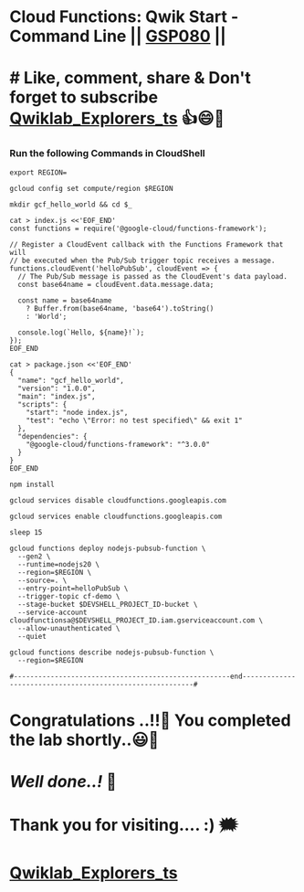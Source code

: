 # Cloud Functions: Qwik Start - Command Line || [GSP080](https://www.cloudskillsboost.google/focuses/916?parent=catalog) ||

# # Like, comment, share & Don't forget to subscribe [Qwiklab_Explorers_ts](https://youtube.com/@titashshil?si=RgamNu1dc9jVIbJN) 👍😄🤝

### Run the following Commands in CloudShell

```
export REGION=
```
```
gcloud config set compute/region $REGION

mkdir gcf_hello_world && cd $_

cat > index.js <<'EOF_END'
const functions = require('@google-cloud/functions-framework');

// Register a CloudEvent callback with the Functions Framework that will
// be executed when the Pub/Sub trigger topic receives a message.
functions.cloudEvent('helloPubSub', cloudEvent => {
  // The Pub/Sub message is passed as the CloudEvent's data payload.
  const base64name = cloudEvent.data.message.data;

  const name = base64name
    ? Buffer.from(base64name, 'base64').toString()
    : 'World';

  console.log(`Hello, ${name}!`);
});
EOF_END

cat > package.json <<'EOF_END'
{
  "name": "gcf_hello_world",
  "version": "1.0.0",
  "main": "index.js",
  "scripts": {
    "start": "node index.js",
    "test": "echo \"Error: no test specified\" && exit 1"
  },
  "dependencies": {
    "@google-cloud/functions-framework": "^3.0.0"
  }
}
EOF_END

npm install

gcloud services disable cloudfunctions.googleapis.com

gcloud services enable cloudfunctions.googleapis.com

sleep 15

gcloud functions deploy nodejs-pubsub-function \
  --gen2 \
  --runtime=nodejs20 \
  --region=$REGION \
  --source=. \
  --entry-point=helloPubSub \
  --trigger-topic cf-demo \
  --stage-bucket $DEVSHELL_PROJECT_ID-bucket \
  --service-account cloudfunctionsa@$DEVSHELL_PROJECT_ID.iam.gserviceaccount.com \
  --allow-unauthenticated \
  --quiet

gcloud functions describe nodejs-pubsub-function \
  --region=$REGION

#-----------------------------------------------------end----------------------------------------------------------#
```

# Congratulations ..!!🎉  You completed the lab shortly..😃💯

# *Well done..!* 👏

# Thank you for visiting.... :) 🗯️

# [Qwiklab_Explorers_ts](https://youtube.com/@titashshil?si=RgamNu1dc9jVIbJN)
